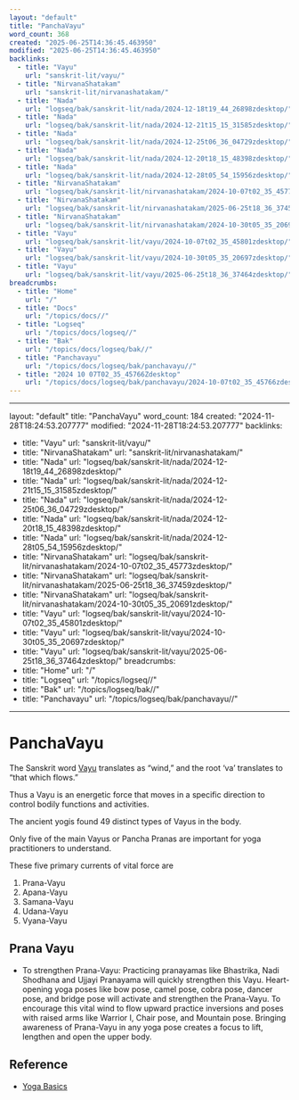 ```yaml
---
layout: "default"
title: "PanchaVayu"
word_count: 368
created: "2025-06-25T14:36:45.463950"
modified: "2025-06-25T14:36:45.463950"
backlinks:
  - title: "Vayu"
    url: "sanskrit-lit/vayu/"
  - title: "NirvanaShatakam"
    url: "sanskrit-lit/nirvanashatakam/"
  - title: "Nada"
    url: "logseq/bak/sanskrit-lit/nada/2024-12-18t19_44_26898zdesktop/"
  - title: "Nada"
    url: "logseq/bak/sanskrit-lit/nada/2024-12-21t15_15_31585zdesktop/"
  - title: "Nada"
    url: "logseq/bak/sanskrit-lit/nada/2024-12-25t06_36_04729zdesktop/"
  - title: "Nada"
    url: "logseq/bak/sanskrit-lit/nada/2024-12-20t18_15_48398zdesktop/"
  - title: "Nada"
    url: "logseq/bak/sanskrit-lit/nada/2024-12-28t05_54_15956zdesktop/"
  - title: "NirvanaShatakam"
    url: "logseq/bak/sanskrit-lit/nirvanashatakam/2024-10-07t02_35_45773zdesktop/"
  - title: "NirvanaShatakam"
    url: "logseq/bak/sanskrit-lit/nirvanashatakam/2025-06-25t18_36_37459zdesktop/"
  - title: "NirvanaShatakam"
    url: "logseq/bak/sanskrit-lit/nirvanashatakam/2024-10-30t05_35_20691zdesktop/"
  - title: "Vayu"
    url: "logseq/bak/sanskrit-lit/vayu/2024-10-07t02_35_45801zdesktop/"
  - title: "Vayu"
    url: "logseq/bak/sanskrit-lit/vayu/2024-10-30t05_35_20697zdesktop/"
  - title: "Vayu"
    url: "logseq/bak/sanskrit-lit/vayu/2025-06-25t18_36_37464zdesktop/"
breadcrumbs:
  - title: "Home"
    url: "/"
  - title: "Docs"
    url: "/topics/docs//"
  - title: "Logseq"
    url: "/topics/docs/logseq//"
  - title: "Bak"
    url: "/topics/docs/logseq/bak//"
  - title: "Panchavayu"
    url: "/topics/docs/logseq/bak/panchavayu//"
  - title: "2024 10 07T02_35_45766Zdesktop"
    url: "/topics/docs/logseq/bak/panchavayu/2024-10-07t02_35_45766zdesktop//"
---
```

---
layout: "default"
title: "PanchaVayu"
word_count: 184
created: "2024-11-28T18:24:53.207777"
modified: "2024-11-28T18:24:53.207777"
backlinks:
  - title: "Vayu"
    url: "sanskrit-lit/vayu/"
  - title: "NirvanaShatakam"
    url: "sanskrit-lit/nirvanashatakam/"
  - title: "Nada"
    url: "logseq/bak/sanskrit-lit/nada/2024-12-18t19_44_26898zdesktop/"
  - title: "Nada"
    url: "logseq/bak/sanskrit-lit/nada/2024-12-21t15_15_31585zdesktop/"
  - title: "Nada"
    url: "logseq/bak/sanskrit-lit/nada/2024-12-25t06_36_04729zdesktop/"
  - title: "Nada"
    url: "logseq/bak/sanskrit-lit/nada/2024-12-20t18_15_48398zdesktop/"
  - title: "Nada"
    url: "logseq/bak/sanskrit-lit/nada/2024-12-28t05_54_15956zdesktop/"
  - title: "NirvanaShatakam"
    url: "logseq/bak/sanskrit-lit/nirvanashatakam/2024-10-07t02_35_45773zdesktop/"
  - title: "NirvanaShatakam"
    url: "logseq/bak/sanskrit-lit/nirvanashatakam/2025-06-25t18_36_37459zdesktop/"
  - title: "NirvanaShatakam"
    url: "logseq/bak/sanskrit-lit/nirvanashatakam/2024-10-30t05_35_20691zdesktop/"
  - title: "Vayu"
    url: "logseq/bak/sanskrit-lit/vayu/2024-10-07t02_35_45801zdesktop/"
  - title: "Vayu"
    url: "logseq/bak/sanskrit-lit/vayu/2024-10-30t05_35_20697zdesktop/"
  - title: "Vayu"
    url: "logseq/bak/sanskrit-lit/vayu/2025-06-25t18_36_37464zdesktop/"
breadcrumbs:
  - title: "Home"
    url: "/"
  - title: "Logseq"
    url: "/topics/logseq//"
  - title: "Bak"
    url: "/topics/logseq/bak//"
  - title: "Panchavayu"
    url: "/topics/logseq/bak/panchavayu//"
---
# PanchaVayu


The Sanskrit word [Vayu](logseq/bak/sanskrit-lit/vayu/2025-06-25t18_36_37464zdesktop/) translates as “wind,” and the root ‘va’ translates to “that which flows.”

Thus a Vayu is an energetic force that moves in a specific direction to control bodily functions and activities.

The ancient yogis found 49 distinct types of Vayus in the body.

Only five of the main Vayus or Pancha Pranas are important for yoga practitioners to understand.

These five primary currents of vital force are

1. Prana-Vayu
2. Apana-Vayu
3. Samana-Vayu
4. Udana-Vayu
5. Vyana-Vayu


## Prana Vayu

- To strengthen Prana-Vayu: Practicing pranayamas like Bhastrika, Nadi Shodhana and Ujjayi Pranayama will quickly strengthen this Vayu.  Heart-opening yoga poses like bow pose, camel pose, cobra pose, dancer pose, and bridge pose will activate and strengthen the Prana-Vayu. To encourage this vital wind to flow upward practice inversions and poses with raised arms like Warrior I, Chair pose, and Mountain pose. Bringing awareness of Prana-Vayu in any yoga pose creates a focus to lift, lengthen and open the upper body.


## Reference

- [Yoga Basics](https://www.yogabasics.com/learn/the-five-vayus/)